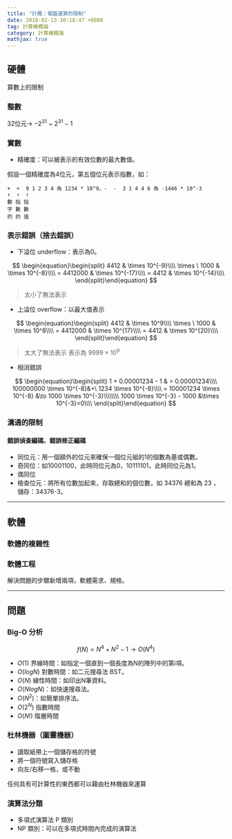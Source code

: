 ```yaml
---
title: "計概：電腦運算的限制"
date: 2018-02-13 10:18:47 +0800
tag: 計算機概論
category: 計算機概論
mathjax: true
---
```

##  硬體
算數上的限制
### 整數
32位元→ $-2^{31}$ ~ $2^{31}-1$

### 實數
- 精確度：可以被表示的有效位數的最大數值。

假設一個精確度為4位元，第五個位元表示指數，如：

``` 
+  +  9 1 2 3 4 為 1234 * 10^9，-  -  3 1 4 4 6 為 -1446 * 10^-3
↑  ↑  ↑
數 指 指
字 數 數
的 的 值
```


### 表示錯誤（捨去錯誤）
- 下溢位 underflow：表示為0。


$$
\begin{equation}\begin{split}
4412 & \times 10^{-9}\\\\
\times \ 1000 & \times 10^{-8}\\\\
= 4412000 & \times 10^{-17}\\\\
= 4412 & \times 10^{-14}\\\\
\end{split}\end{equation}
$$ 

>太小了無法表示


- 上溢位 overflow：以最大值表示


$$
\begin{equation}\begin{split}
4412 & \times 10^9\\\\
\times \ 1000 & \times 10^8\\\\
= 4412000 & \times 10^{17}\\\\
= 4412 & \times 10^{20}\\\\
\end{split}\end{equation}
$$

>太大了無法表示
表示為 $9999 \times 10^9$


- 相消錯誤


$$
\begin{equation}\begin{split}
1 + 0.00001234 - 1 & = 0.00001234\\\\
100000000 \times 10^{-8}&+\ 1234 \times 10^{-8}\\\\
= 100001234 \times 10^{-8} &\to 1000 \times 10^{-3}\\\\\\\\
1000 \times 10^{-3} -  1000 &\times 10^{-3}=0\\\\
\end{split}\end{equation}
$$


### 溝通的限制
#### 錯誤偵查編碼、錯誤修正編碼
- 同位元：用一個額外的位元來確保一個位元組的1的個數為基或偶數。
- 奇同位：如10001100，此時同位元為0，10111101，此時同位元為1。
- 偶同位
- 檢查位元：將所有位數加起來，存取總和的個位數，如 34376 總和為 23 ，儲存：34376-3。

---
##  軟體
### 軟體的複雜性
### 軟體工程
解決問題的步驟新增兩項，軟體需求、規格。

---
##  問題
### Big-O 分析

$$f(N) = N^4 + N^2 - 1 \to O(N^4)$$

- $O(1)$ 界線時間：如指定一個直到一個長度為N的陣列中的第i項。
- $O(logN)$ 對數時間：如二元搜尋法 BST。
- $O(N)$ 線性時間：如印出N筆資料。
- $O(NlogN)$：如快速搜尋法。
- $O(N^2)$：如簡單排序法。
- $O(2^N)$ 指數時間
- $O(N!)$ 階層時間

### 杜林機器（圖靈機器）
- 讀取紙帶上一個儲存格的符號
- 將一個符號寫入儲存格
- 向左/右移一格，或不動

任何具有可計算性的東西都可以藉由杜林機器來運算

### 演算法分類
- 多項式演算法 P 類別
- NP 類別：可以在多項式時間內完成的演算法